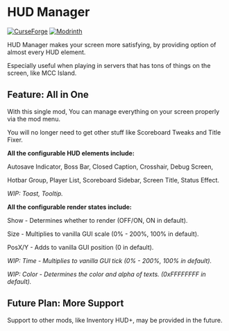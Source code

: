 # HUD Manager

[![CurseForge](http://cf.way2muchnoise.eu/full_1351618_downloads.svg)](https://www.curseforge.com/minecraft/mc-mods/hud-manager)
[![Modrinth](https://img.shields.io/modrinth/dt/hbUrCPGQ?color=00cc00&label=modrinth%20downloads)](https://modrinth.com/mod/hud-manager)

HUD Manager makes your screen more satisfying, by providing option of almost every HUD element.

Especially useful when playing in servers that has tons of things on the screen, like MCC Island.

## Feature: All in One

With this single mod, You can manage everything on your screen properly via the mod menu.

You will no longer need to get other stuff like Scoreboard Tweaks and Title Fixer.

**All the configurable HUD elements include:**

Autosave Indicator, Boss Bar, Closed Caption, Crosshair, Debug Screen,

Hotbar Group, Player List, Scoreboard Sidebar, Screen Title, Status Effect.

*WIP: Toast, Tooltip.*

**All the configurable render states include:**

Show - Determines whether to render (OFF/ON, ON in default).

Size - Multiplies to vanilla GUI scale (0% - 200%, 100% in default).

PosX/Y - Adds to vanilla GUI position (0 in default).

*WIP: Time - Multiplies to vanilla GUI tick (0% - 200%, 100% in default).*

*WIP: Color - Determines the color and alpha of texts. (0xFFFFFFFF in default).*

## Future Plan: More Support

Support to other mods, like Inventory HUD+, may be provided in the future.
